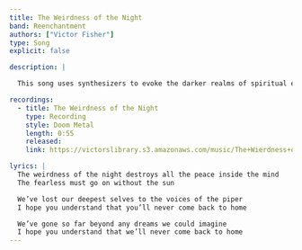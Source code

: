 ```yaml
---
title: The Weirdness of the Night
band: Reenchantment
authors: ["Victor Fisher"]
type: Song
explicit: false

description: |

  This song uses synthesizers to evoke the darker realms of spiritual exploration. The real question in occult research is *who do you trust?*

recordings:
  - title: The Weirdness of the Night
    type: Recording
    style: Doom Metal
    length: 0:55
    released: 
    link: https://victorslibrary.s3.amazonaws.com/music/The+Wierdness+of+the+Night/The+Weirdness+of+the+Night.mp3

lyrics: |
  The weirdness of the night destroys all the peace inside the mind
  The fearless must go on without the sun

  We’ve lost our deepest selves to the voices of the piper
  I hope you understand that you’ll never come back to home

  We’ve gone so far beyond any dreams we could imagine
  I hope you understand that we’ll never come back to home
---
```

